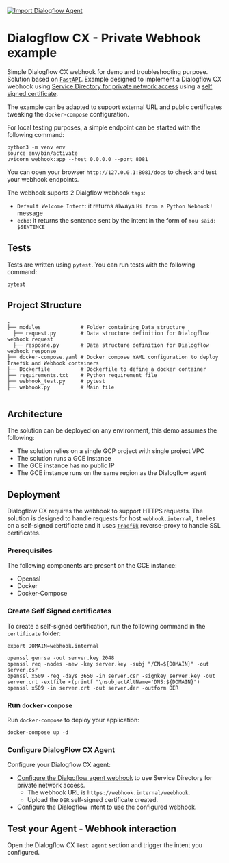 [![Import Dialogflow Agent](./resources/button.svg)](https://deploy.cloud.run)

# Dialogflow CX - Private Webhook example
Simple Dialogflow CX webhook for demo and troubleshooting purpose. Solution based on [`FastAPI`](https://fastapi.tiangolo.com/). Example designed to implement a Dialogflow CX webhook using [Service Directory for private network access](https://cloud.google.com/dialogflow/cx/docs/concept/webhook#sd) using a [self signed certificate](https://cloud.google.com/dialogflow/cx/docs/concept/webhook#https_certificate_verification).

The example can be adapted to support external URL and public certificates tweaking the `docker-compose` configuration.

For local testing purposes, a simple endpoint can be started with the following command:
```
python3 -m venv env
source env/bin/activate
uvicorn webhook:app --host 0.0.0.0 --port 8081
```

You can open your browser `http://127.0.0.1:8081/docs` to check and test your webhook endpoints.

The webhook suports 2 Dialgflow webhook `tags`: 
  - `Default Welcome Intent`: it returns always `Hi from a Python Webhook!` message
  - `echo`: it returns the sentence sent by the intent in the form of `You said: $SENTENCE`

## Tests
Tests are written using `pytest`. You can run tests with the following command:
```
pytest
```

## Project Structure
```
.
├── modules             # Folder containing Data structure
  ├── request.py        # Data structure definition for Dialogflow webhook request
  ├── resposne.py       # Data structure definition for Dialogflow webhook response
├── docker-compose.yaml # Docker compose YAML configuration to deploy Traefik and Webhook containers
├── Dockerfile          # Dockerfile to define a docker container
├── requirements.txt    # Python requirement file
├── webhook_test.py     # pytest
├── webhook.py          # Main file
 
```
## Architecture
The solution can be deployed on any environment, this demo assumes the following:
- The solution relies on a single GCP project with single project VPC
- The solution runs a GCE instance
- The GCE instance has no public IP
- The GCE instance runs on the same region as the Dialogflow agent

## Deployment 
Dialogflow CX requires the webhook to support HTTPS requests. The solution is designed to handle requests for host `webhook.internal`, it relies on a self-signed certificate and it uses [`Traefik`](https://traefik.io/) reverse-proxy to handle SSL certificates.

### Prerequisites
The following components are present on the GCE instance:
- Openssl
- Docker
- Docker-Compose

### Create Self Signed certificates
To create a self-signed certification, run the following command in the `certificate` folder:

```
export DOMAIN=webhook.internal

openssl genrsa -out server.key 2048
openssl req -nodes -new -key server.key -subj "/CN=${DOMAIN}" -out server.csr
openssl x509 -req -days 3650 -in server.csr -signkey server.key -out server.crt -extfile <(printf "\nsubjectAltName='DNS:${DOMAIN}")
openssl x509 -in server.crt -out server.der -outform DER
```

### Run `docker-compose`
Run `docker-compose` to deploy your application:

```
docker-compose up -d
```

### Configure DialogFlow CX Agent
Configure your Dialogflow CX agent:
- [Configure the Dialgoflow agent webhook](https://cloud.google.com/dialogflow/cx/docs/concept/webhook#sd) to use Service Directory for private network access. 
  - The webhook URL is `https://webhook.internal/weebhook`. 
  - Upload the `DER` self-signed certificate created.
- Configure the Dialogflow intent to use the configured webhook. 

## Test your Agent - Webhook interaction
Open the Dialogflow CX `Test agent` section and trigger the intent you configured.
